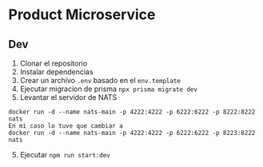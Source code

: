 # Product Microservice 


## Dev 

1. Clonar el repositorio 
2. Instalar dependencias 
3. Crear un archivo `.env` basado en el `env.template`
4. Ejecutar migracion de prisma `npx prisma migrate dev`
5. Levantar el servidor de NATS 
```
docker run -d --name nats-main -p 4222:4222 -p 6222:6222 -p 8222:8222 nats
En mi caso lo tuve que cambiar a 
docker run -d --name nats-main -p 4222:4222 -p 6222:6222 -p 8223:8222 nats
```

5. Ejecutar `npm run start:dev`





